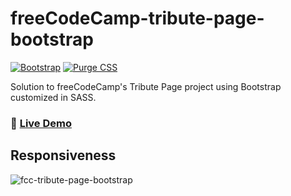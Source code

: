 # freeCodeCamp-tribute-page-bootstrap

[![Bootstrap](https://img.shields.io/badge/Bootstrap-5.3.1-7952B3)](https://getbootstrap.com)
[![Purge CSS](https://img.shields.io/badge/Purge_CSS-5.0.0-2b668c)](https://purgecss.com)

Solution to freeCodeCamp's Tribute Page project using Bootstrap customized in SASS.

### 📀 [Live Demo](https://not-josue.github.io/freeCodeCamp-tribute-page-bootstrap/)

## Responsiveness

![fcc-tribute-page-bootstrap](https://github.com/not-josue/freeCodeCamp-tribute-page-bootstrap/assets/129870578/59d85259-abcc-4c73-935d-09bb2aa7687d)

